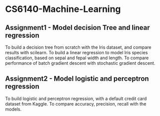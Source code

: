 # CS6140-Machine-Learning

## Assignment1 - Model decision Tree and linear regression
To build a decision tree from scratch with the Iris dataset, and compare results with scilearn.
To build a linear regression to model Iris species classification, based on sepal and fepal width and length.
To compare performance of batch gradient descent with stochastic gradient descent.

## Assignment2 - Model logistic and perceptron regression
To build logistic and perceptron regression, with a default credit card dataset from Kaggle.
To compare accuracy, precision, recall with the models.

